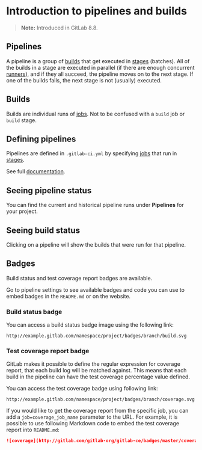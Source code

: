 # Introduction to pipelines and builds

>**Note:**
Introduced in GitLab 8.8.

## Pipelines

A pipeline is a group of [builds] that get executed in [stages] (batches). All
of the builds in a stage are executed in parallel (if there are enough
concurrent [runners]), and if they all succeed, the pipeline moves on to the
next stage. If one of the builds fails, the next stage is not (usually)
executed.

## Builds

Builds are individual runs of [jobs]. Not to be confused with a `build` job or
`build` stage.

## Defining pipelines

Pipelines are defined in `.gitlab-ci.yml` by specifying [jobs] that run in
[stages].

See full [documentation](yaml/README.md#jobs).

## Seeing pipeline status

You can find the current and historical pipeline runs under **Pipelines** for your
project.

## Seeing build status

Clicking on a pipeline will show the builds that were run for that pipeline.

## Badges

Build status and test coverage report badges are available.

Go to pipeline settings to see available badges and code you can use to embed
badges in the `README.md` or on the website.

### Build status badge

You can access a build status badge image using the following link:

```
http://example.gitlab.com/namespace/project/badges/branch/build.svg
```

### Test coverage report badge

GitLab makes it possible to define the regular expression for coverage report,
that each build log will be matched against. This means that each build in the
pipeline can have the test coverage percentage value defined.

You can access the test coverage badge using following link:

```
http://example.gitlab.com/namespace/project/badges/branch/coverage.svg
```

If you would like to get the coverage report from the specific job, you can add
a `job=coverage_job_name` parameter to the URL. For example, it is possible to
use following Markdown code to embed the test coverage report into `README.md`:

```markdown
![coverage](http://gitlab.com/gitlab-org/gitlab-ce/badges/master/coverage.svg?job=coverage)
```

[builds]: #builds
[jobs]: yaml/README.md#jobs
[stages]: yaml/README.md#stages
[runners]: runners/README.md
